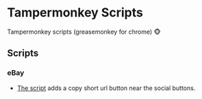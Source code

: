 # Tampermonkey Scripts
Tampermonkey scripts (greasemonkey for chrome) :monkey_face: 

## Scripts
### eBay
* [The script](ebay/user.js) adds a copy short url button near the social buttons.
